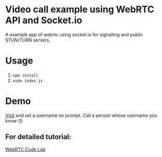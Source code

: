 # Video call example using WebRTC API and Socket.io 
A example app of webrtc using socket.io for signalling and public STUN/TURN servers.

# Usage
1. `npm install`
2. `node index.js`

# Demo
[Visit](https://limechime.glitch.me/) and set a username on prompt. Call a person whose username you know 😊

## For detailed tutorial:  
[WebRTC Code Lab](https://codelabs.developers.google.com/codelabs/webrtc-web/#7)
